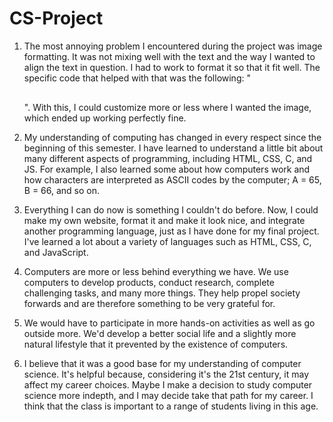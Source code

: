 # CS-Project

1. The most annoying problem I encountered during the project was image formatting. It was not mixing well with the text and the way I wanted to align the text in question. I had to work to format it so that it fit well. The specific code that helped with that was the following: "<div class="image2"> </div><img style="margin-left:780px;" style="float: right;" src=img> <br></div></div>". With this, I could customize more or less where I wanted the image, which ended up working perfectly fine.

2. My understanding of computing has changed in every respect since the beginning of this semester. I have learned to understand a little bit about many different aspects of programming, including HTML, CSS, C, and JS. For example, I also learned some about how computers work and how characters are interpreted as ASCII codes by the computer; A = 65, B = 66, and so on.

3. Everything I can do now is something I couldn't do before. Now, I could make my own website, format it and make it look nice, and integrate another programming language, just as I have done for my final project. I've learned a lot about a variety of languages such as HTML, CSS, C, and JavaScript.

4. Computers are more or less behind everything we have. We use computers to develop products, conduct research, complete challenging tasks, and many more things. They help propel society forwards and are therefore something to be very grateful for.

5. We would have to participate in more hands-on activities as well as go outside more. We'd develop a better social life and a slightly more natural lifestyle that it prevented by the existence of computers.

6. I believe that it was a good base for my understanding of computer science. It's helpful because, considering it's the 21st century, it may affect my career choices. Maybe I make a decision to study computer science more indepth, and I may decide take that path for my career. I think that the class is important to a range of students living in this age.

